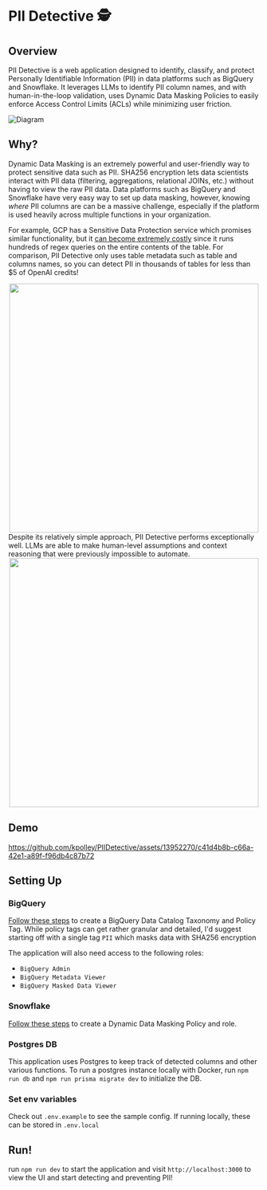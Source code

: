 # PII Detective 🕵️

## Overview

PII Detective is a web application designed to identify, classify, and protect Personally Identifiable Information (PII) in data platforms such as BigQuery and Snowflake. It leverages LLMs to identify PII column names, and with human-in-the-loop validation, uses Dynamic Data Masking Policies to easily enforce Access Control Limits (ACLs) while minimizing user friction.

![Diagram](public/diagram.png)

## Why?

Dynamic Data Masking is an extremely powerful and user-friendly way to protect sensitive data such as PII. SHA256 encryption lets data scientists interact with PII data (filtering, aggregations, relational JOINs, etc.) without having to view the raw PII data. Data platforms such as BigQuery and Snowflake have very easy way to set up data masking, however, knowing _where_ PII columns are can be a massive challenge, especially if the platform is used heavily across multiple functions in your organization.

For example, GCP has a Sensitive Data Protection service which promises similar functionality, but it [can become extremely costly](https://cloud.google.com/sensitive-data-protection/pricing#risk_analysis) since it runs hundreds of regex queries on the entire contents of the table. For comparison, PII Detective only uses table metadata such as table and columns names, so you can detect PII in thousands of tables for less than $5 of OpenAI credits!

<!-- ![Price Comparison](public/price_comparison.jpeg) -->
<div align="center">
    <img src="public/price_comparison.jpeg" width="500">
</div>
Despite its relatively simple approach, PII Detective performs exceptionally well. LLMs are able to make human-level assumptions and context reasoning that were previously impossible to automate.

<!-- ![PII Detection Comparison](public/pii_detection_example.jpeg | width=100) -->
<div align="center">
    <img src="public/pii_detection_example.jpeg" width="500">
</div>

## Demo

https://github.com/kpolley/PIIDetective/assets/13952270/c41d4b8b-c66a-42e1-a89f-f96db4c87b72

## Setting Up

### BigQuery

[Follow these steps](https://cloud.google.com/bigquery/docs/column-data-masking) to create a BigQuery Data Catalog Taxonomy and Policy Tag. While policy tags can get rather granular and detailed, I'd suggest starting off with a single tag `PII` which masks data with SHA256 encryption

The application will also need access to the following roles:

- `BigQuery Admin`
- `BigQuery Metadata Viewer`
- `BigQuery Masked Data Viewer`

### Snowflake

[Follow these steps](https://docs.snowflake.com/en/user-guide/security-column-ddm-use) to create a Dynamic Data Masking Policy and role.

### Postgres DB

This application uses Postgres to keep track of detected columns and other various functions. To run a postgres instance locally with Docker, run `npm run db` and `npm run prisma migrate dev` to initialize the DB.

### Set env variables

Check out `.env.example` to see the sample config. If running locally, these can be stored in `.env.local`

## Run!

run `npm run dev` to start the application and visit `http://localhost:3000` to view the UI and start detecting and preventing PII!

